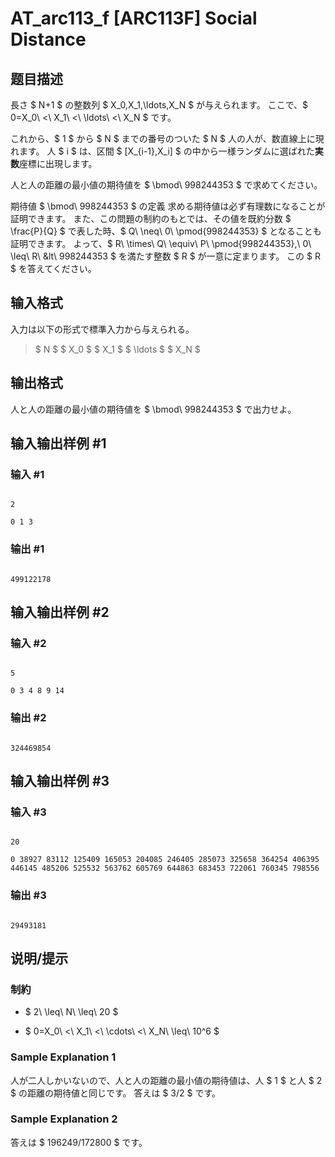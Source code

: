 # AT_arc113_f [ARC113F] Social Distance

## 题目描述

[problemUrl]: https://atcoder.jp/contests/arc113/tasks/arc113_f

長さ $ N+1 $ の整数列 $ X_0,X_1,\ldots,X_N $ が与えられます。 ここで、$ 0=X_0\ <\ X_1\ <\ \ldots\ <\ X_N $ です。

これから、$ 1 $ から $ N $ までの番号のついた $ N $ 人の人が、数直線上に現れます。 人 $ i $ は、区間 $ [X_{i-1},X_i] $ の中から一様ランダムに選ばれた**実数**座標に出現します。

人と人の距離の最小値の期待値を $ \bmod\ 998244353 $ で求めてください。

 期待値 $ \bmod\ 998244353 $ の定義 求める期待値は必ず有理数になることが証明できます。 また、この問題の制約のもとでは、その値を既約分数 $ \frac{P}{Q} $ で表した時、$ Q\ \neq\ 0\ \pmod{998244353} $ となることも証明できます。 よって、$ R\ \times\ Q\ \equiv\ P\ \pmod{998244353},\ 0\ \leq\ R\ &amp;lt\ 998244353 $ を満たす整数 $ R $ が一意に定まります。 この $ R $ を答えてください。

## 输入格式

入力は以下の形式で標準入力から与えられる。

> $ N $ $ X_0 $ $ X_1 $ $ \ldots $ $ X_N $

## 输出格式

人と人の距離の最小値の期待値を $ \bmod\ 998244353 $ で出力せよ。

## 输入输出样例 #1

### 输入 #1

```
2
0 1 3
```

### 输出 #1

```
499122178
```

## 输入输出样例 #2

### 输入 #2

```
5
0 3 4 8 9 14
```

### 输出 #2

```
324469854
```

## 输入输出样例 #3

### 输入 #3

```
20
0 38927 83112 125409 165053 204085 246405 285073 325658 364254 406395 446145 485206 525532 563762 605769 644863 683453 722061 760345 798556
```

### 输出 #3

```
29493181
```

## 说明/提示

### 制約

- $ 2\ \leq\ N\ \leq\ 20 $
- $ 0=X_0\ <\ X_1\ <\ \cdots\ <\ X_N\ \leq\ 10^6 $

### Sample Explanation 1

人が二人しかいないので、人と人の距離の最小値の期待値は、人 $ 1 $ と人 $ 2 $ の距離の期待値と同じです。 答えは $ 3/2 $ です。

### Sample Explanation 2

答えは $ 196249/172800 $ です。
